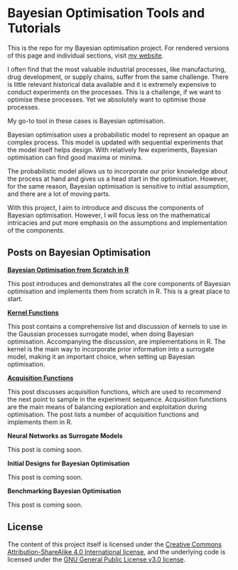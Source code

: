 # Bayesian Optimisation Tools and Tutorials

This is the repo for my Bayesian optimisation project. For rendered versions of this page and individual sections, visit [my website](https://anhosu.com/project/bayesian-optimisation/).

I often find that the most valuable industrial processes, like manufacturing, drug development, or supply chains, suffer from the same challenge. There is little relevant historical data available and it is extremely expensive to conduct experiments on the processes.
This is a challenge, if we want to optimise these processes. Yet we absolutely want to optimise those processes.

My go-to tool in these cases is Bayesian optimisation.

Bayesian optimisation uses a probabilistic model to represent an opaque an complex process. This model is updated with sequential experiments that the model itself helps design. With relatively few experiments, Bayesian optimisation can find good maxima or minima.

The probabilistic model allows us to incorporate our prior knowledge about the process at hand and gives us a head start in the optimisation. However, for the same reason, Bayesian optimisation is sensitive to initial assumption, and there are a lot of moving parts.

With this project, I aim to introduce and discuss the components of Bayesian optimisation. However, I will focus less on the mathematical intricacies and put more emphasis on the assumptions and implementation of the components.

## Posts on Bayesian Optimisation

**[Bayesian Optimisation from Scratch in R](https://anhosu.com/post/bayesian-opt-r)**

This post introduces and demonstrates all the core components of Bayesian optimisation and implements them from scratch in R. This is a great place to start.


**[Kernel Functions](https://anhosu.com/post/kernels-r/)**

This post contains a comprehensive list and discussion of kernels to use in the Gaussian processes surrogate model, when doing Bayesian optimisation. Accompanying the discussion, are implementations in R. The kernel is the main way to incorporate prior information into a surrogate model, making it an important choice, when setting up Bayesian optimisation.


**[Acquisition Functions](https://anhosu.com/post/acquisition-functions-r/)**

This post discusses acquisition functions, which are used to recommend the next point to sample in the experiment sequence. Acquisition functions are the main means of balancing exploration and exploitation during optimisation. The post lists a number of acquisition functions and implements them in R.


**Neural Networks as Surrogate Models**

This post is coming soon.


**Initial Designs for Bayesian Optimisation**

This post is coming soon.


**Benchmarking Bayesian Optimisation**

This post is coming soon.

## License

The content of this project itself is licensed under the [Creative Commons Attribution-ShareAlike 4.0 International license](https://creativecommons.org/licenses/by-sa/4.0/), and the underlying code is licensed under the [GNU General Public License v3.0 license](LICENSE).